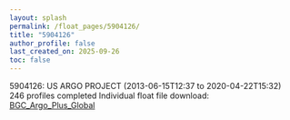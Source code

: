 ```yaml
---
layout: splash
permalink: /float_pages/5904126/
title: "5904126"
author_profile: false
last_created_on: 2025-09-26
toc: false
---
```

 
5904126: US ARGO PROJECT (2013-06-15T12:37 to 2020-04-22T15:32)
246 profiles completed
Individual float file download: [BGC_Argo_Plus_Global](https://ftp.soest.hawaii.edu/bgc_argo_plus/Individual_Floats/outliers_removed/5904126_Sprof_processed.nc)
